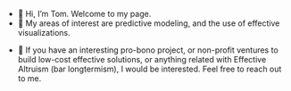 - 👋 Hi, I’m Tom. Welcome to my page. 
- 👀 My areas of interest are predictive modeling, and the use of effective visualizations. 
<!--- - 🌱 I’m currently learning how to use various analytics tools. --->
- 💞️ If you have an interesting pro-bono project, or non-profit ventures to build low-cost effective solutions, or anything related with Effective Altruism (bar longtermism), I would be interested. Feel free to reach out to me. 
<!---
tomthomas/tomthomas is a ✨ special ✨ repository because its `README.md` (this file) appears on your GitHub profile.
You can click the Preview link to take a look at your changes.
--->
